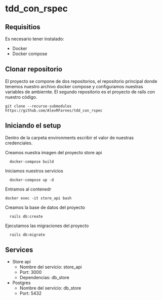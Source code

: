 # tdd_con_rspec

## Requisitios
Es necesario tener instalado:
- Docker
- Docker compose

## Clonar repositorio
El proyecto se compone de dos repositorios, el repositorio principal donde tenemos nuestro archivo docker compose y configuramos nuestras variables de ambiernte. El segundo repositorio es el proyecto de rails con nuestro código.

`git clone --recurse-submodules https://github.com/AlexRFarnes/tdd_con_rspec`

## Iniciando el setup
Dentro de la carpeta environments escribir el valor de nuestras credenciales.

Creamos nuestra imagen del proyecto store api
```
  docker-compose build
```
Iniciamos nuestros servicios
```
  docker-compose up -d
```
Entramos al contenedr
```
docker exec -it store_api bash
```
Creamos la base de datos del proyecto
```
  rails db:create
```
Ejecutamos las migraciones del proyecto
```
  rails db:migrate
```
## Services
* Store api
  * Nombre del servicio: store_api
  * Port: 3000
  * Dependencias: db_store
* Postgres
  * Nombre del servicio: db_store 
  * Port: 5432
